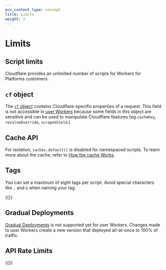 ```yaml
---
pcx_content_type: concept
title: Limits
weight: 1
---
```


# Limits

## Script limits

Cloudflare provides an unlimited number of scripts for Workers for Platforms customers.

## `cf` object

The [`cf` object](/workers/runtime-apis/request/#the-cf-property-requestinitcfproperties) contains Cloudflare-specific properties of a request. This field is not accessible in [user Workers](/cloudflare-for-platforms/workers-for-platforms/reference/how-workers-for-platforms-works/#user-workers) because some fields in this object are sensitive and can be used to manipulate Cloudflare features (eg.`cacheKey`, `resolveOverride`, `scrapeShield`.)

## Cache API

For isolation, `caches.default()` is disabled for namespaced scripts. To learn more about the cache, refer to [How the cache Works](/workers/reference/how-the-cache-works/).

## ​Tags

You can set a maximum of eight tags per script. Avoid special characters like `,` and `&` when naming your tag.

{{<render file="_limits_increase.md" productFolder="workers">}}

## Gradual Deployments

[Gradual Deployments](/workers/configuration/versions-and-deployments/gradual-deployments/) is not supported yet for user Workers. Changes made to user Workers create a new version that deployed all-at-once to 100% of traffic.

## API Rate Limits

{{<render file="_api-rate-limits.md" productFolder="fundamentals">}}
